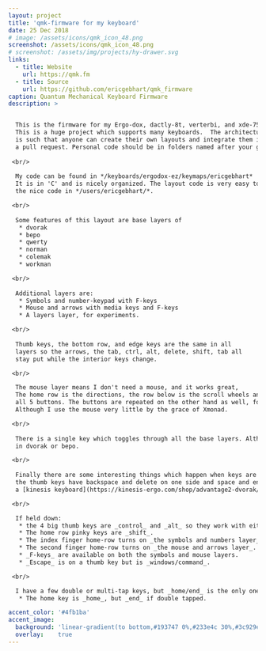 ```yaml
---
layout: project
title: 'qmk-firmware for my keyboard'
date: 25 Dec 2018
# image: /assets/icons/qmk_icon_48.png
screenshot: /assets/icons/qmk_icon_48.png
# screenshot: /assets/img/projects/hy-drawer.svg
links:
  - title: Website
    url: https://qmk.fm 
  - title: Source
    url: https://github.com/ericgebhart/qmk_firmware
caption: Quantum Mechanical Keyboard Firmware
description: >


  This is the firmware for my Ergo-dox, dactly-8t, verterbi, and xde-75 keyboards.
  This is a huge project which supports many keyboards.  The architecture of the project
  is such that anyone can create their own layouts and integrate them into the project with
  a pull request. Personal code should be in folders named after your github account.
  
 <br/> 
  
  My code can be found in */keyboards/ergodox-ez/keymaps/ericgebhart*  and in */users/ericgebhart*.
  It is in 'C' and is nicely organized. The layout code is very easy to read, all because of
  the nice code in */users/ericgebhart/*.

 <br/> 
  
  Some features of this layout are base layers of 
   * dvorak
   * bepo 
   * qwerty
   * norman
   * colemak
   * workman  

 <br/> 
   
  Additional layers are: 
   * Symbols and number-keypad with F-keys
   * Mouse and arrows with media keys and F-keys
   * A layers layer, for experiments.

 <br/> 
   
  Thumb keys, the bottom row, and edge keys are the same in all
  layers so the arrows, the tab, ctrl, alt, delete, shift, tab all
  stay put while the interior keys change.

 <br/> 

  The mouse layer means I don't need a mouse, and it works great,
  The home row is the directions, the row below is the scroll wheels and the row above is
  all 5 buttons. The buttons are repeated on the other hand as well, for drag and drop.
  Although I use the mouse very little by the grace of Xmonad.

 <br/> 
  
  There is a single key which toggles through all the base layers. Although I usually leave it
  in dvorak or bepo.

 <br/> 
  
  Finally there are some interesting things which happen when keys are held down.
  the thumb keys have backspace and delete on one side and space and enter on the other like
  a [kinesis keyboard](https://kinesis-ergo.com/shop/advantage2-dvorak/). 

 <br/> 

  If held down:
   * the 4 big thumb keys are _control_ and _alt_ so they work with either hand. 
   * The home row pinky keys are _shift_.
   * The index finger home-row turns on _the symbols and numbers layer_.
   * The second finger home-row turns on _the mouse and arrows layer_.
   * _F-keys_ are available on both the symbols and mouse layers.
   * _Escape_ is on a thumb key but is _windows/command_.

 <br/> 

  I have a few double or multi-tap keys, but _home/end_ is the only one I use very much.
   * The home key is _home_, but _end_ if double tapped.

accent_color: '#4fb1ba'
accent_image:
  background: 'linear-gradient(to bottom,#193747 0%,#233e4c 30%,#3c929e 50%,#d5d5d4 70%,#cdccc8 100%)'
  overlay:    true
---
```


